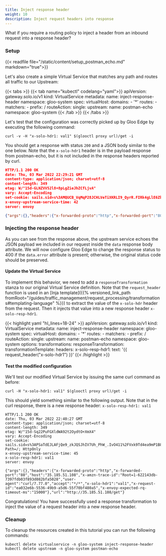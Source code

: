 ```yaml
---
title: Inject response header
weight: 10
description: Inject request headers into response
---
```


What if you require a routing policy to inject a header from an inbound request into a response header?

### Setup
{{< readfile file="/static/content/setup_postman_echo.md" markdown="true">}}

Let's also create a simple Virtual Service that matches any path and routes all traffic to our Upstream:

{{< tabs >}}
{{< tab name="kubectl" codelang="yaml">}}
apiVersion: gateway.solo.io/v1
kind: VirtualService
metadata:
  name: inject-response-header
  namespace: gloo-system
spec:
  virtualHost:
    domains:
    - '*'
    routes:
    - matchers:
       - prefix: /
      routeAction:
        single:
          upstream:
            name: postman-echo
            namespace: gloo-system
{{< /tab >}}
{{< /tabs >}}

Let's test that the configuration was correctly picked up by Gloo Edge by executing the following command:

```shell
curl -v -H "x-solo-hdr1: val1" $(glooctl proxy url)/get -i
```

You should get a response with status `200` and a JSON body similar to the one below. Note that the `x-solo-hdr1` header is in the payload response from postman-echo, but it is not included in the response headers reported by curl.

```json
HTTP/1.1 200 OK
date: Thu, 03 Mar 2022 22:29:21 GMT
content-type: application/json; charset=utf-8
content-length: 349
etag: W/"15d-GLNZVV52l8+8pLgZieJhZCfLjvA"
vary: Accept-Encoding
set-cookie: sails.sid=s%3AMQUCB_VqMqP28JCHLVeTiXKRLI9_QyrR.FIRk4gLlE6ZkvkLwGLVVt5w5WCYXZamyfmcNOR0%2B8x0; Path=/; HttpOnly
x-envoy-upstream-service-time: 42
server: envoy

{"args":{},"headers":{"x-forwarded-proto":"http","x-forwarded-port":"80","host":"35.185.51.108","x-amzn-trace-id":"Root=1-62214141-5de08d0b3bae549e7cea830e","user-agent":"curl/7.77.0","accept":"*/*","x-solo-hdr1":"val1","x-request-id":"3ab8790f-d392-4e37-93f1-ecb0e0d6ce41","x-envoy-expected-rq-timeout-ms":"15000"},"url":"http://35.185.51.108/get"}
```

### Injecting the response header
As you can see from the response above, the upstream service echoes the JSON payload we included in our request inside the `data` response body attribute. We will now configure Gloo Edge to change the response status to 400 if the `data.error` attribute is present; otherwise, the original status code should be preserved.

#### Update the Virtual Service
To implement this behavior, we need to add a `responseTransformation` stanza to our original Virtual Service definition. Note that the `request_header` function is used in an [Inja template]({{% versioned_link_path fromRoot="/guides/traffic_management/request_processing/transformations#templating-language" %}}) to extract the value of the `x-solo-hdr` header from the request. Then it injects that value into a new response header `x-solo-resp-hdr1`.

{{< highlight yaml "hl_lines=18-24" >}}
apiVersion: gateway.solo.io/v1
kind: VirtualService
metadata:
  name: inject-response-header
  namespace: gloo-system
spec:
  virtualHost:
    domains:
    - '*'
    routes:
    - matchers:
       - prefix: /
      routeAction:
        single:
          upstream:
            name: postman-echo
            namespace: gloo-system
    options:
      transformations:
        responseTransformation:
          transformationTemplate:
            headers:
              x-solo-resp-hdr1:
                text: '{{ request_header("x-solo-hdr1") }}'
{{< /highlight >}}

#### Test the modified configuration
We'll test our modified Virtual Service by issuing the same curl command as before:

```shell
curl -H "x-solo-hdr1: val1" $(glooctl proxy url)/get -i
```

This should yield something similar to the following output. Note that in the curl response, there is a new response header: `x-solo-resp-hdr1: val1`

```
HTTP/1.1 200 OK
date: Thu, 03 Mar 2022 22:40:27 GMT
content-type: application/json; charset=utf-8
content-length: 349
etag: W/"15d-Sq22PuFGXldWA92t2OydtO+XmX4"
vary: Accept-Encoding
set-cookie: sails.sid=s%3APSaTdEJLAFjQe9_zkJQSJhIV7Uh_PhW_.IvO411%2FVxk9Td4ea9mP1B8jvZkjuOHieDWXVVNsHZ7M; Path=/; HttpOnly
x-envoy-upstream-service-time: 45
x-solo-resp-hdr1: val1
server: envoy

{"args":{},"headers":{"x-forwarded-proto":"http","x-forwarded-port":"80","host":"35.185.51.108","x-amzn-trace-id":"Root=1-622143db-7397fdb03f893d082bfa5028","user-agent":"curl/7.77.0","accept":"*/*","x-solo-hdr1":"val1","x-request-id":"ea032e6b-5536-49b9-a5d6-55f70bf480a5","x-envoy-expected-rq-timeout-ms":"15000"},"url":"http://35.185.51.108/get"}
```

Congratulations! You have successfully used a response transformation to inject the value of a request header into a new response header.

### Cleanup
To cleanup the resources created in this tutorial you can run the following commands:

```shell
kubectl delete virtualservice -n gloo-system inject-response-header
kubectl delete upstream -n gloo-system postman-echo
```